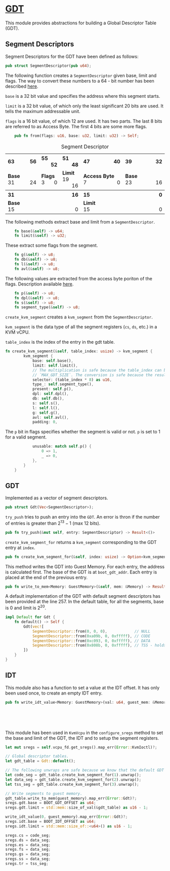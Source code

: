 # [GDT](../vmm-reference/src/vm-vcpu-ref/src/x86_64/gdt.rs)
This module provides abstractions for building a Global Descriptor Table (GDT).

## Segment Descriptors
Segment Descriptors for the GDT have been defined as follows:
```rs
pub struct SegmentDescriptor(pub u64);
```

The following function creates a `SegmentDescriptor` given base, limit and flags.
The way to convert these numbers to a 64 - bit number has been described [here](https://wiki.osdev.org/Global_Descriptor_Table#Segment_Descriptor). 

`base` is a 32 bit value and specifies the address where this segment starts.

`limit` is a 32 bit value, of which only the least significant 20 bits are used. It tells the maximum addressable unit.

`flags` is a 16 bit value, of which 12 are used. It has two parts. The last 8 bits are referred to as Access Byte. The first 4 bits are some more flags.

```rs
    pub fn from(flags: u16, base: u32, limit: u32) -> Self;
```
<table class="wikitable">
<caption> Segment Descriptor
</caption>
<tbody><tr>
<th style="width: 20%; text-align: left;">63&nbsp;&nbsp;&nbsp;<span style="float: right;">56</span>
</th>
<th style="width: 12.5%; text-align: left;">55&nbsp;&nbsp;&nbsp;<span style="float: right;">52</span>
</th>
<th style="width: 12.5%; text-align: left;">51&nbsp;&nbsp;&nbsp;<span style="float: right;">48</span>
</th>
<th style="width: 25%; text-align: left;">47&nbsp;&nbsp;&nbsp;<span style="float: right;">40</span>
</th>
<th style="width: 25%; text-align: left;">39&nbsp;&nbsp;&nbsp;<span style="float: right;">32</span>
</th></tr>
<tr>
<td><b>Base</b><br>31&nbsp;&nbsp;&nbsp;<span style="float: right;">24</span>
</td>
<td><b>Flags</b><br>3&nbsp;&nbsp;&nbsp;<span style="float: right;">0</span>
</td>
<td><b>Limit</b><br>19&nbsp;&nbsp;&nbsp;<span style="float: right;">16</span>
</td>
<td><b>Access Byte</b><br>7&nbsp;&nbsp;&nbsp;<span style="float: right;">0</span>
</td>
<td><b>Base</b><br>23&nbsp;&nbsp;&nbsp;<span style="float: right;">16</span>
</td></tr>
<tr>
<th colspan="3" style="text-align: left;">31 &nbsp;&nbsp;<span style="float: right;">16</span>
</th>
<th colspan="2" style="text-align: left;">15 &nbsp;&nbsp;<span style="float: right;">0</span>
</th></tr>
<tr>
<td colspan="3"><b>Base</b><br>15&nbsp;&nbsp;&nbsp;<span style="float: right;">0</span>
</td>
<td colspan="2"><b>Limit</b><br>15&nbsp;&nbsp;&nbsp;<span style="float: right;">0</span>
</td></tr></tbody><div></div></table>

The following methods extract base and limit from a `SegmentDescriptor`.
```rs
    fn base(&self) -> u64;
    fn limit(&self) -> u32;
```
These extract some flags from the segment.
```rs
    fn g(&self) -> u8;
    fn db(&self) -> u8;
    fn l(&self) -> u8;
    fn avl(&self) -> u8;
```
The following values are extracted from the access byte poriton of the flags. Description available [here](https://wiki.osdev.org/Global_Descriptor_Table#Segment_Descriptor).
```rs
    fn p(&self) -> u8;
    fn dpl(&self) -> u8;
    fn s(&self) -> u8;
    fn segment_type(&self) -> u8;
```
`create_kvm_segment` creates a `kvm_segment` from the `SegmentDescriptor`. 

`kvm_segment` is the data type of all the segment registers (`cs`, `ds`, etc.) in a KVM vCPU.

`table_index` is the index of the entry in the gdt table.
```rs
fn create_kvm_segment(&self, table_index: usize) -> kvm_segment {
        kvm_segment {
            base: self.base(),
            limit: self.limit(),
            // The multiplication is safe because the table_index can be maximum
            // `MAX_GDT_SIZE`. The conversion is safe because the result fits in u16.
            selector: (table_index * 8) as u16,
            type_: self.segment_type(),
            present: self.p(),
            dpl: self.dpl(),
            db: self.db(),
            s: self.s(),
            l: self.l(),
            g: self.g(),
            avl: self.avl(),
            padding: 0,
```
The `p` bit in flags specifies whether the segment is valid or not. `p` is set to 1 for a valid segment.
``` rs
            unusable: match self.p() {
                0 => 1,
                _ => 0,
            },
        }
    }
```



## GDT
Implemented as a vector of segment descriptors.
```rs
pub struct Gdt(Vec<SegmentDescriptor>);
```
`try_push` tries to push an entry into the `GDT`. An error is thron if the number of entries is greater than $2^{13} - 1$   (max 12 bits).
```rs
pub fn try_push(&mut self, entry: SegmentDescriptor) -> Result<()>
```

`create_kvm_segment_for` returns a `kvm_segment` corresponding to the GDT entry at `index`.
```rs
pub fn create_kvm_segment_for(&self, index: usize) -> Option<kvm_segment>
```

This method writes the GDT into Guest Memory. 
For each entry, the address is calculated first. The base of the GDT is at `boot_gdt_addr`. Each entry is placed at the end of the previous entry.
```rs
pub fn write_to_mem<Memory: GuestMemory>(&self, mem: &Memory) -> Result<()>;
```

A default implementation of the GDT with default segment descriptors has been provided at the line 257. In the default table, for all the segments, base is 0 and limit is $2^{20}$. 
```rs
impl Default for Gdt {
    fn default() -> Self {
        Gdt(vec![
            SegmentDescriptor::from(0, 0, 0),            // NULL
            SegmentDescriptor::from(0xa09b, 0, 0xfffff), // CODE
            SegmentDescriptor::from(0xc093, 0, 0xfffff), // DATA
            SegmentDescriptor::from(0x808b, 0, 0xfffff), // TSS - holds information about the task's state
        ])
    }
}
```


## IDT
This module also has a function to set a value at the IDT offset. It has only been used once, to create an empty IDT entry.
```rs
pub fn write_idt_value<Memory: GuestMemory>(val: u64, guest_mem: &Memory) -> Result<()>;
```


<br /><br /><br />

This module has been used in `KvmVcpu` in the `configure_sregs` method to set the base and limit of the GDT, the IDT and to setup the segment registers.
```rs
let mut sregs = self.vcpu_fd.get_sregs().map_err(Error::KvmIoctl)?;

// Global descriptor tables.
let gdt_table = Gdt::default();

// The following unwraps are safe because we know that the default GDT has 4 segments.
let code_seg = gdt_table.create_kvm_segment_for(1).unwrap();
let data_seg = gdt_table.create_kvm_segment_for(2).unwrap();
let tss_seg = gdt_table.create_kvm_segment_for(3).unwrap();

// Write segments to guest memory.
gdt_table.write_to_mem(guest_memory).map_err(Error::Gdt)?;
sregs.gdt.base = BOOT_GDT_OFFSET as u64;
sregs.gdt.limit = std::mem::size_of_val(&gdt_table) as u16 - 1;

write_idt_value(0, guest_memory).map_err(Error::Gdt)?;
sregs.idt.base = BOOT_IDT_OFFSET as u64;
sregs.idt.limit = std::mem::size_of::<u64>() as u16 - 1;

sregs.cs = code_seg;
sregs.ds = data_seg;
sregs.es = data_seg;
sregs.fs = data_seg;
sregs.gs = data_seg;
sregs.ss = data_seg;
sregs.tr = tss_seg;
```
